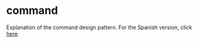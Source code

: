 # command
Explanation of the command design pattern.
For the Spanish version, click [here](README_ES.md).
